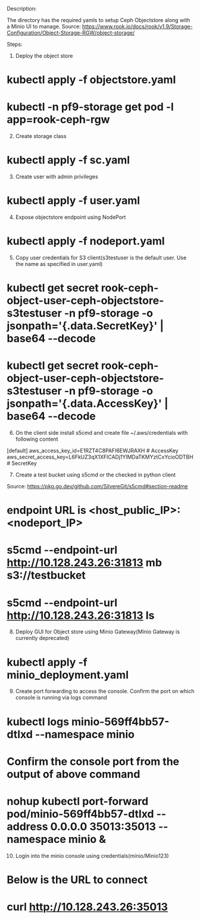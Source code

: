 Description:

The directory has the required yamls to setup Ceph Objectstore along with a Minio UI to manage. Source: https://www.rook.io/docs/rook/v1.9/Storage-Configuration/Object-Storage-RGW/object-storage/

Steps:

1) Deploy the object store
# kubectl apply -f objectstore.yaml
# kubectl -n pf9-storage get pod -l app=rook-ceph-rgw

2) Create storage class
# kubectl apply -f sc.yaml

3) Create user with admin privileges
# kubectl apply -f user.yaml

4) Expose objectstore endpoint using NodePort
# kubectl apply -f nodeport.yaml

5) Copy user credentials for S3 client(s3testuser is the default user. Use the name as specified in user.yaml)
# kubectl get secret rook-ceph-object-user-ceph-objectstore-s3testuser -n pf9-storage -o jsonpath='{.data.SecretKey}' | base64 --decode
# kubectl get secret rook-ceph-object-user-ceph-objectstore-s3testuser -n pf9-storage -o jsonpath='{.data.AccessKey}' | base64 --decode

6) On the client side install s5cmd and create file ~/.aws/credentials with following content

[default]
aws_access_key_id=E1RZT4C8PAFI6EWJRAXH # AccessKey
aws_secret_access_key=L6FkUZ3qX1XFlCADj1YlMDaTKMYztCxYcioODTBH # SecretKey

7) Create a test bucket using s5cmd or the checked in python client

Source: https://pkg.go.dev/github.com/SilvereGit/s5cmd#section-readme

# endpoint URL is <host_public_IP>:<nodeport_IP>
# s5cmd --endpoint-url http://10.128.243.26:31813 mb s3://testbucket
# s5cmd --endpoint-url http://10.128.243.26:31813 ls

8) Deploy GUI for Object store using Minio Gateway(Minio Gateway is currently deprecated)

# kubectl apply -f minio_deployment.yaml

9) Create port forwarding to access the console. Confirm the port on which console is running via logs command

# kubectl logs minio-569ff4bb57-dtlxd --namespace minio 
# Confirm the console port from the output of above command
# nohup kubectl port-forward pod/minio-569ff4bb57-dtlxd --address 0.0.0.0 35013:35013 --namespace minio &

10) Login into the minio console using credentials(minio/Minio123)

# Below is the URL to connect
# curl http://10.128.243.26:35013

